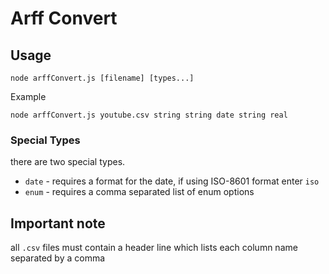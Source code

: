 # Arff Convert

## Usage
```
node arffConvert.js [filename] [types...]
```

Example
```
node arffConvert.js youtube.csv string string date string real
```

### Special Types
there are two special types.
* `date` - requires a format for the date, if using ISO-8601 format enter `iso`
* `enum` - requires a comma separated list of enum options

## Important note
all `.csv` files must contain a header line which lists each column name separated by a comma
